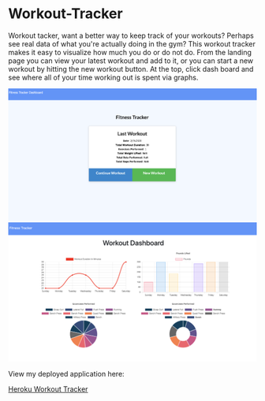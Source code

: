 # Workout-Tracker
Workout tacker, want a better way to keep track of your workouts? Perhaps see real data of what you're actually doing in the gym? This workout tracker makes it easy to visualize how much you do or do not do. From the landing page you can view your latest workout and add to it, or you can start a new workout by hitting the new workout button. At the top, click dash board and see where all of your time working out is spent via graphs.


<img src="./assets/img/tracker.jpg" alt="Screenshot"/>

<img src="./assets/img/workoutdash.jpg" alt="Screenshot"/>




View my deployed application here:

<a href="https://secure-retreat-62883.herokuapp.com/?id=5e52989c5665690017b4c913">Heroku Workout Tracker</a>
